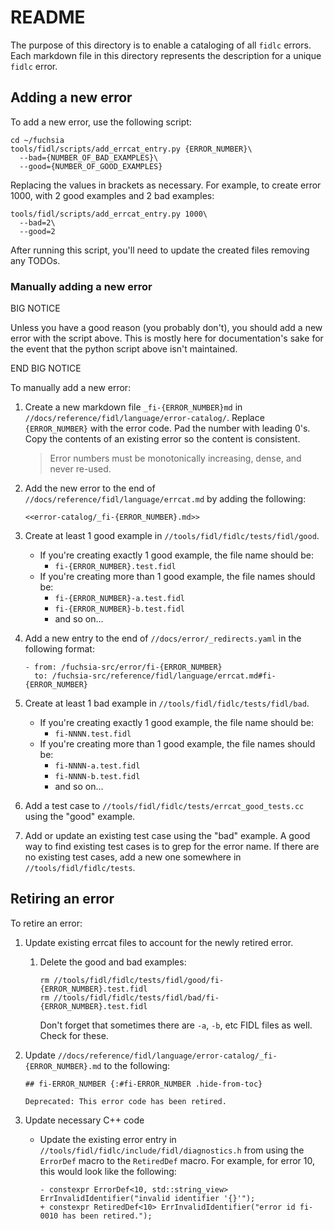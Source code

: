 # README

The purpose of this directory is to enable a cataloging of all `fidlc` errors.
Each markdown file in this directory represents the description for a unique
`fidlc` error.

## Adding a new error

To add a new error, use the following script:

```
cd ~/fuchsia
tools/fidl/scripts/add_errcat_entry.py {ERROR_NUMBER}\
  --bad={NUMBER_OF_BAD_EXAMPLES}\
  --good={NUMBER_OF_GOOD_EXAMPLES}
```

Replacing the values in brackets as necessary. For example, to create error
1000, with 2 good examples and 2 bad examples:

```
tools/fidl/scripts/add_errcat_entry.py 1000\
  --bad=2\
  --good=2
```

After running this script, you'll need to update the created files removing any
TODOs.

### Manually adding a new error

BIG NOTICE

Unless you have a good reason (you probably don't), you should add a new error
with the script above. This is mostly here for documentation's sake for the
event that the python script above isn't maintained.

END BIG NOTICE

To manually add a new error:

1. Create a new markdown file `_fi-{ERROR_NUMBER}md` in
  `//docs/reference/fidl/language/error-catalog/`. Replace `{ERROR_NUMBER}` with
  the error code. Pad the number with leading 0's. Copy the contents of an
  existing error so the content is consistent.

    > Error numbers must be monotonically increasing, dense, and never re-used.

1. Add the new error to the end of `//docs/reference/fidl/language/errcat.md` by
  adding the following:

    ```
    <<error-catalog/_fi-{ERROR_NUMBER}.md>>
    ```

1. Create at least 1 good example in `//tools/fidl/fidlc/tests/fidl/good`.
    + If you're creating exactly 1 good example, the file name should be:
        + `fi-{ERROR_NUMBER}.test.fidl`
    + If you're creating more than 1 good example, the file names should be:
        + `fi-{ERROR_NUMBER}-a.test.fidl`
        + `fi-{ERROR_NUMBER}-b.test.fidl`
        + and so on...

1. Add a new entry to the end of `//docs/error/_redirects.yaml` in the following format:

    ```
    - from: /fuchsia-src/error/fi-{ERROR_NUMBER}
      to: /fuchsia-src/reference/fidl/language/errcat.md#fi-{ERROR_NUMBER}
    ```

1. Create at least 1 bad example in `//tools/fidl/fidlc/tests/fidl/bad`.
    + If you're creating exactly 1 good example, the file name should be:
        + `fi-NNNN.test.fidl`
    + If you're creating more than 1 good example, the file names should be:
        + `fi-NNNN-a.test.fidl`
        + `fi-NNNN-b.test.fidl`
        + and so on...

1. Add a test case to `//tools/fidl/fidlc/tests/errcat_good_tests.cc` using the
    "good" example.

1. Add or update an existing test case using the "bad" example. A good way to
    find existing test cases is to grep for the error name. If there are no
    existing test cases, add a new one somewhere in `//tools/fidl/fidlc/tests`.

## Retiring an error

To retire an error:

1. Update existing errcat files to account for the newly retired error.
    1. Delete the good and bad examples:

        ```
        rm //tools/fidl/fidlc/tests/fidl/good/fi-{ERROR_NUMBER}.test.fidl
        rm //tools/fidl/fidlc/tests/fidl/bad/fi-{ERROR_NUMBER}.test.fidl
        ```

        Don't forget that sometimes there are `-a`, `-b`, etc FIDL files as
        well.  Check for these.
  1. Update `//docs/reference/fidl/language/error-catalog/_fi-{ERROR_NUMBER}.md`
  to the following:

        ```
        ## fi-ERROR_NUMBER {:#fi-ERROR_NUMBER .hide-from-toc}

        Deprecated: This error code has been retired.
        ```

1. Update necessary C++ code

    + Update the existing error entry in
    `//tools/fidl/fidlc/include/fidl/diagnostics.h` from using the `ErrorDef`
    macro to the `RetiredDef` macro. For example, for error 10, this would look
    like the following:

        ```
        - constexpr ErrorDef<10, std::string_view> ErrInvalidIdentifier("invalid identifier '{}'");
        + constexpr RetiredDef<10> ErrInvalidIdentifier("error id fi-0010 has been retired.");
        ```
